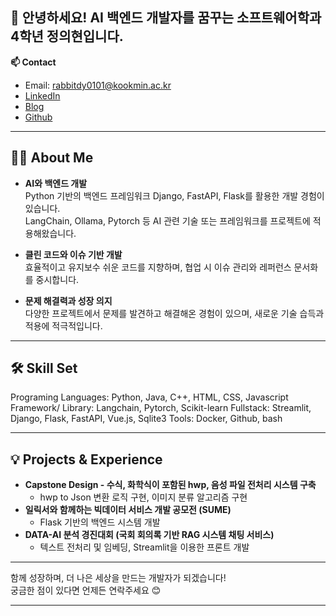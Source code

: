 ## 👋 안녕하세요! AI 백엔드 개발자를 꿈꾸는 소프트웨어학과 4학년 정의현입니다.  

**📫 Contact**
- Email: rabbitdy0101@kookmin.ac.kr
- [LinkedIn](https://www.linkedin.com/in/uihyun-jung-a194b42b1)
- [Blog](https://velog.io/@rabbitdy0101/posts)
- [Github](https://github.com/UH3135)

---

## 🧑‍💻 About Me

- **AI와 백엔드 개발**  
  Python 기반의 백엔드 프레임워크 Django, FastAPI, Flask를 활용한 개발 경험이 있습니다.  
  LangChain, Ollama, Pytorch 등 AI 관련 기술 또는 프레임워크를 프로젝트에 적용해왔습니다.

- **클린 코드와 이슈 기반 개발**  
  효율적이고 유지보수 쉬운 코드를 지향하며, 협업 시 이슈 관리와 레퍼런스 문서화를 중시합니다.

- **문제 해결력과 성장 의지**  
  다양한 프로젝트에서 문제를 발견하고 해결해온 경험이 있으며, 새로운 기술 습득과 적용에 적극적입니다.

---

## 🛠️ Skill Set

Programing Languages: Python, Java, C++, HTML, CSS, Javascript
Framework/ Library: Langchain, Pytorch, Scikit-learn
Fullstack: Streamlit, Django, Flask, FastAPI, Vue.js, Sqlite3
Tools: Docker, Github, bash

---

## 💡 Projects & Experience

- **Capstone Design - 수식, 화학식이 포함된 hwp, 음성 파일 전처리 시스템 구축**
  - hwp to Json 변환 로직 구현, 이미지 분류 알고리즘 구현
- **일릭서와 함께하는 빅데이터 서비스 개발 공모전 (SUME)**
  - Flask 기반의 백엔드 시스템 개발
- **DATA-AI 분석 경진대회 (국회 회의록 기반 RAG 시스템 채팅 서비스)**
  - 텍스트 전처리 및 임베딩, Streamlit을 이용한 프론트 개발
---

함께 성장하며, 더 나은 세상을 만드는 개발자가 되겠습니다!  
궁금한 점이 있다면 언제든 연락주세요 😊

---
